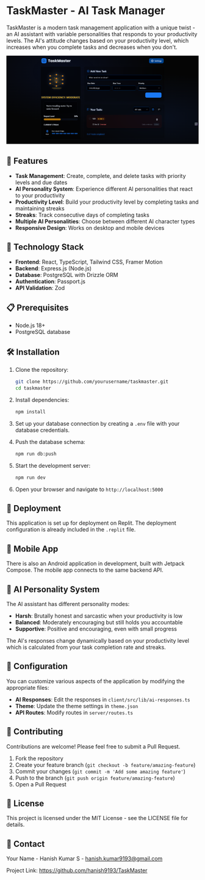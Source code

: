 # TaskMaster - AI Task Manager

TaskMaster is a modern task management application with a unique twist - an AI assistant with variable personalities that responds to your productivity levels. The AI's attitude changes based on your productivity level, which increases when you complete tasks and decreases when you don't.

![TaskMaster Screenshot](Screenshot%202025-03-12%20170201.png)

## 🌟 Features

- **Task Management**: Create, complete, and delete tasks with priority levels and due dates
- **AI Personality System**: Experience different AI personalities that react to your productivity
- **Productivity Level**: Build your productivity level by completing tasks and maintaining streaks
- **Streaks**: Track consecutive days of completing tasks
- **Multiple AI Personalities**: Choose between different AI character types
- **Responsive Design**: Works on desktop and mobile devices

## 🚀 Technology Stack

- **Frontend**: React, TypeScript, Tailwind CSS, Framer Motion
- **Backend**: Express.js (Node.js)
- **Database**: PostgreSQL with Drizzle ORM
- **Authentication**: Passport.js
- **API Validation**: Zod

## 📋 Prerequisites

- Node.js 18+
- PostgreSQL database

## 🛠️ Installation

1. Clone the repository:
   ```bash
   git clone https://github.com/yourusername/taskmaster.git
   cd taskmaster
   ```

2. Install dependencies:
   ```bash
   npm install
   ```

3. Set up your database connection by creating a `.env` file with your database credentials.

4. Push the database schema:
   ```bash
   npm run db:push
   ```

5. Start the development server:
   ```bash
   npm run dev
   ```

6. Open your browser and navigate to `http://localhost:5000`

## 🚀 Deployment

This application is set up for deployment on Replit. The deployment configuration is already included in the `.replit` file.

## 📱 Mobile App

There is also an Android application in development, built with Jetpack Compose. The mobile app connects to the same backend API.

## 🤖 AI Personality System

The AI assistant has different personality modes:
- **Harsh**: Brutally honest and sarcastic when your productivity is low
- **Balanced**: Moderately encouraging but still holds you accountable
- **Supportive**: Positive and encouraging, even with small progress

The AI's responses change dynamically based on your productivity level which is calculated from your task completion rate and streaks.

## 🔧 Configuration

You can customize various aspects of the application by modifying the appropriate files:
- **AI Responses**: Edit the responses in `client/src/lib/ai-responses.ts`
- **Theme**: Update the theme settings in `theme.json`
- **API Routes**: Modify routes in `server/routes.ts`

## 🤝 Contributing

Contributions are welcome! Please feel free to submit a Pull Request.

1. Fork the repository
2. Create your feature branch (`git checkout -b feature/amazing-feature`)
3. Commit your changes (`git commit -m 'Add some amazing feature'`)
4. Push to the branch (`git push origin feature/amazing-feature`)
5. Open a Pull Request

## 📄 License

This project is licensed under the MIT License - see the LICENSE file for details.

## 📧 Contact

Your Name - Hanish Kumar S - hanish.kumar9193@gmail.com

Project Link: https://github.com/hanish9193/TaskMaster
